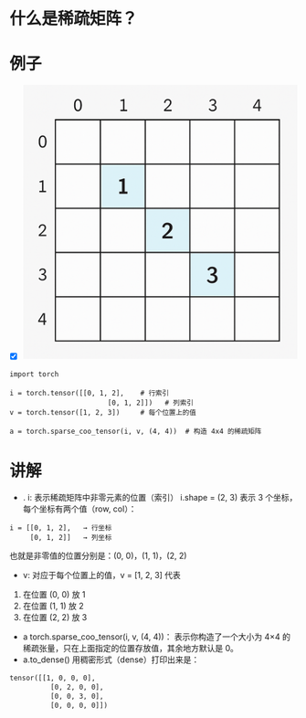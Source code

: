 # 什么是稀疏矩阵？


# 例子
- [x] ![image](https://github.com/wangyd1988/AI-learning/blob/main/images/稀疏矩阵.png)
```
import torch

i = torch.tensor([[0, 1, 2],    # 行索引
                        [0, 1, 2]])   # 列索引
v = torch.tensor([1, 2, 3])     # 每个位置上的值

a = torch.sparse_coo_tensor(i, v, (4, 4))  # 构造 4x4 的稀疏矩阵
```
# 讲解
- . i: 表示稀疏矩阵中非零元素的位置（索引）
   i.shape = (2, 3) 表示 3 个坐标，每个坐标有两个值（row, col）：
```
i = [[0, 1, 2],   → 行坐标
     [0, 1, 2]]   → 列坐标
```	
也就是非零值的位置分别是：(0, 0)，(1, 1)，(2, 2)
- v: 对应于每个位置上的值，v = [1, 2, 3]
代表
1. 在位置 (0, 0) 放 1
2. 在位置 (1, 1) 放 2
3. 在位置 (2, 2) 放 3
-  a torch.sparse_coo_tensor(i, v, (4, 4))：
表示你构造了一个大小为 4×4 的稀疏张量，只在上面指定的位置存放值，其余地方默认是 0。
- a.to_dense() 用稠密形式（dense）打印出来是：
```
tensor([[1, 0, 0, 0],
          [0, 2, 0, 0],
          [0, 0, 3, 0],
          [0, 0, 0, 0]])
```
